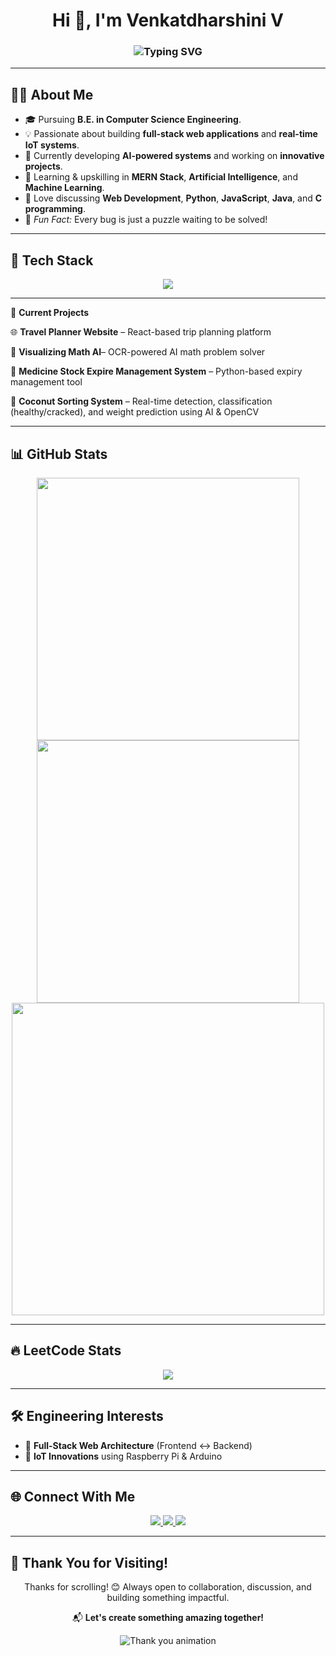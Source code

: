 <h1 align="center">Hi 👋, I'm Venkatdharshini V</h1>

<h3 align="center">
  <img src="https://readme-typing-svg.demolab.com?font=Fira+Code&size=22&duration=6000&pause=2000&color=F70A9B&center=true&vCenter=true&width=500&lines=Aspiring+Full-Stack+Developer;Tech+Enthusiast+%7C+AI+Explorer;IoT+Innovator+%7C+Problem+Solver" alt="Typing SVG" />
</h3>

---

## 🧑‍💻 About Me

- 🎓 Pursuing **B.E. in Computer Science Engineering**.
- 💡 Passionate about building **full-stack web applications** and **real-time IoT systems**.
- 🚀 Currently developing **AI-powered systems** and working on **innovative projects**.
- 🌱 Learning & upskilling in **MERN Stack**, **Artificial Intelligence**, and **Machine Learning**.
- 💬 Love discussing **Web Development**, **Python**, **JavaScript**, **Java**, and **C programming**.
- 🧠 *Fun Fact:* Every bug is just a puzzle waiting to be solved!

---

## 🚀 Tech Stack

<p align="center">
  <img src="https://skillicons.dev/icons?i=html,css,js,python,java,c,react,nodejs,express,mongodb,arduino,raspberrypi,git" />
</p>

---

📂 **Current Projects**

🌐 **Travel Planner Website** – React-based trip planning platform

🤖 **Visualizing Math AI**– OCR-powered AI math problem solver

💊 **Medicine Stock Expire Management System** – Python-based expiry management tool

🥥 **Coconut Sorting System** – Real-time detection, classification (healthy/cracked), and weight prediction using AI & OpenCV

---

## 📊 GitHub Stats

<div align="center">
  <img src="https://github-readme-stats.vercel.app/api?username=VENKATDHARSHINI24&show_icons=true&theme=radical" width="420" />
  <img src="https://github-readme-streak-stats.herokuapp.com/?user=VENKATDHARSHINI24&theme=radical" width="420" />
</div>

<div align="center">
  <img src="https://github-readme-stats.vercel.app/api/top-langs/?username=VENKATDHARSHINI24&layout=compact&theme=radical" width="500" />
</div>

---

## 🔥 LeetCode Stats

<p align="center">
  <img src="https://leetcard.jacoblin.cool/venkatdharshiniv?theme=dark&font=Karma&ext=contest" />
</p>

---

## 🛠️ Engineering Interests

- 🌉 **Full-Stack Web Architecture** (Frontend ↔️ Backend)
- 🔋 **IoT Innovations** using Raspberry Pi & Arduino
---

## 🌐 Connect With Me

<p align="center">
  <a href="https://www.linkedin.com/in/venkatdharshini24/" target="_blank">
    <img src="https://img.shields.io/badge/LinkedIn-0A66C2?style=for-the-badge&logo=linkedin&logoColor=white"/>
  </a>
  <a href="https://leetcode.com/u/venkatdharshiniv/" target="_blank">
    <img src="https://img.shields.io/badge/LeetCode-FFA116?style=for-the-badge&logo=leetcode&logoColor=white"/>
  </a>
  <a href="mailto:venkatdharshini.v@gmail.com" target="_blank">
    <img src="https://img.shields.io/badge/Gmail-EA4335?style=for-the-badge&logo=gmail&logoColor=white"/>
  </a>
</p>

---

## 🙏 Thank You for Visiting!

<p align="center">
  Thanks for scrolling! 😊 Always open to collaboration, discussion, and building something impactful.  
</p>

<p align="center">
  📬 <strong>Let's create something amazing together!</strong>
</p>

<p align="center">
  <img src="https://readme-typing-svg.demolab.com?font=Fira+Code&size=22&duration=4000&pause=2000&color=F7971E&center=true&vCenter=true&width=600&lines=Dream+It.+Code+It.+%F0%9F%92%BB;Collaborate+%26+Create+Together+%F0%9F%91%BB;Inspire+%26+Innovate+Everyday+%F0%9F%92%A1;Thanks+for+Stopping+By!+%F0%9F%91%8B" alt="Thank you animation" />
</p>
